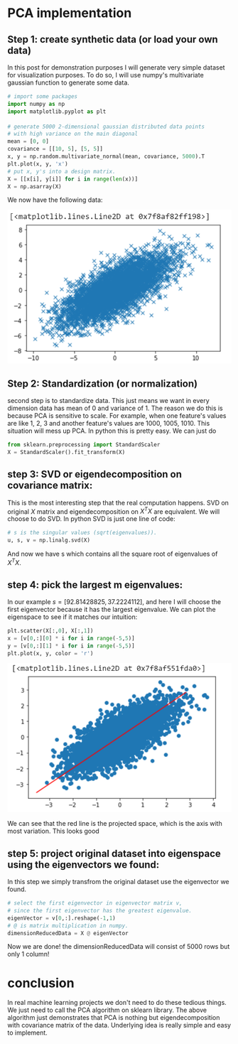 # PCA implementation

## Step 1: create synthetic data (or load your own data)
In this post for demonstration purposes I will generate very simple dataset for visualization purposes. To do so,
I will use numpy's multivariate gaussian function to generate some data.
```python
# import some packages
import numpy as np
import matplotlib.pyplot as plt

# generate 5000 2-dimensional gaussian distributed data points
# with high variance on the main diagonal
mean = [0, 0]
covariance = [[10, 5], [5, 5]]
x, y = np.random.multivariate_normal(mean, covariance, 5000).T
plt.plot(x, y, 'x')
# put x, y's into a design matrix.
X = [[x[i], y[i]] for i in range(len(x))]
X = np.asarray(X)
```
We now have the following data:

![synthetic data](/assets/img/PCA_1.png "synthetic data that has main variation on the diagonal")

## Step 2: Standardization (or normalization)
second step is to standardize data. This just means we want in every dimension data has mean of 0 and variance of 1. The reason we do this is because PCA is sensitive to scale.
For example, when one feature's values are like 1, 2, 3 and another feature's values are 1000, 1005, 1010. This situation will mess up PCA. In python this is pretty easy.
We can just do
```python
from sklearn.preprocessing import StandardScaler
X = StandardScaler().fit_transform(X)
```
## step 3: SVD or eigendecomposition on covariance matrix:
This is the most interesting step that the real computation happens. SVD on original $X$ matrix and eigendecomposition on $X^{T}X$ are equivalent. We will choose to do SVD.
In python SVD is just one line of code:
```python
# s is the singular values (sqrt(eigenvalues)).
u, s, v = np.linalg.svd(X)
```
And now we have s which contains all the square root of eigenvalues of $X^{T}X$. 
## step 4: pick the largest m eigenvalues:
In our example $s = [92.81428825, 37.2224112]$, and here I will choose the first eigenvector because it has the largest eigenvalue.
We can plot the eigenspace to see if it matches our intuition:
```python
plt.scatter(X[:,0], X[:,1])
x = [v[0,:][0] * i for i in range(-5,5)]
y = [v[0,:][1] * i for i in range(-5,5)]
plt.plot(x, y, color = 'r')
```

![synthetic data](/assets/img/PCA_2.png "check eigenspace")

We can see that the red line is the projected space, which is the axis with most variation. This looks good

## step 5: project original dataset into eigenspace using the eigenvectors we found:
In this step we simply transfrom the original dataset use the eigenvector we found.
```python
# select the first eigenvector in eigenvector matrix v,
# since the first eigenvector has the greatest eigenvalue.
eigenVector = v[0,:].reshape(-1,1)
# @ is matrix multiplication in numpy.
dimensionReducedData = X @ eigenVector
```
Now we are done! the dimensionReducedData will consist of 5000 rows but only 1 column!
# conclusion
In real machine learning projects we don't need to do these tedious things. We just need to call the PCA algorithm on sklearn library. 
The above algorithm just demonstrates that PCA is nothing but eigendecomposition with covariance matrix of the data. 
Underlying idea is really simple and easy to implement.
